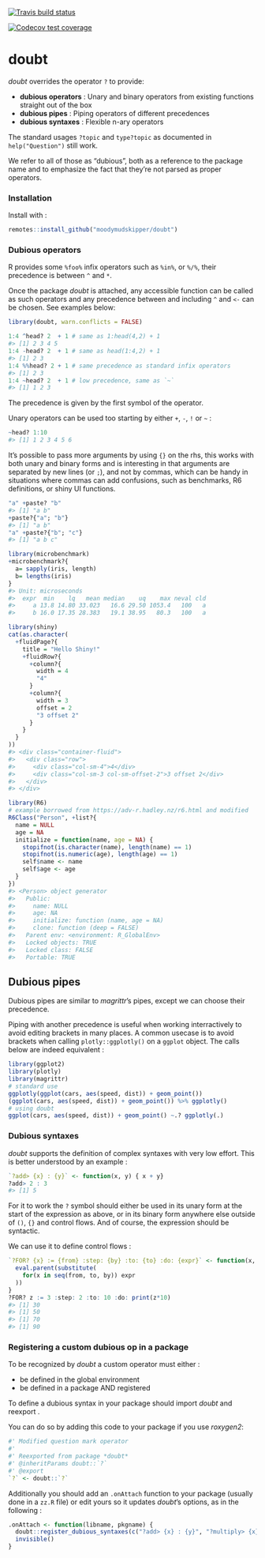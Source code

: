 
[![Travis build
status](https://travis-ci.org/moodymudskipper/doubt.svg?branch=master)](https://travis-ci.org/moodymudskipper/doubt)

[![Codecov test
coverage](https://codecov.io/gh/moodymudskipper/doubt/branch/master/graph/badge.svg)](https://codecov.io/gh/moodymudskipper/doubt?branch=master)

# doubt

*doubt* overrides the operator `?` to provide:

  - **dubious operators** : Unary and binary operators from existing
    functions straight out of the box
  - **dubious pipes** : Piping operators of different precedences
  - **dubious syntaxes** : Flexible n-ary operators

The standard usages `?topic` and `type?topic` as documented in
`help("Question")` still work.

We refer to all of those as “dubious”, both as a reference to the
package name and to emphasize the fact that they’re not parsed as proper
operators.

### Installation

Install with :

``` r
remotes::install_github("moodymudskipper/doubt")
```

### Dubious operators

R provides some `%foo%` infix operators such as `%in%`, or `%/%`, their
precedence is between `^` and `*`.

Once the package *doubt* is attached, any accessible function can be
called as such operators and any precedence between and including `^`
and `<-` can be chosen. See examples below:

``` r
library(doubt, warn.conflicts = FALSE)

1:4 ^head? 2  + 1 # same as 1:head(4,2) + 1 
#> [1] 2 3 4 5
1:4 -head? 2  + 1 # same as head(1:4,2) + 1
#> [1] 2 3
1:4 %%head? 2 + 1 # same precedence as standard infix operators
#> [1] 2 3
1:4 ~head? 2  + 1 # low precedence, same as `~`
#> [1] 1 2 3
```

The precedence is given by the first symbol of the operator.

Unary operators can be used too starting by either `+`, `-`, `!` or `~`
:

``` r
~head? 1:10
#> [1] 1 2 3 4 5 6
```

It’s possible to pass more arguments by using `{}` on the rhs, this
works with both unary and binary forms and is interesting in that
arguments are separated by new lines (or `;`), and not by commas, which
can be handy in situations where commas can add confusions, such as
benchmarks, R6 definitions, or shiny UI functions.

``` r
"a" +paste? "b"
#> [1] "a b"
+paste?{"a"; "b"}
#> [1] "a b"
"a" +paste?{"b"; "c"}
#> [1] "a b c"

library(microbenchmark)
+microbenchmark?{
  a= sapply(iris, length)
  b= lengths(iris)
}
#> Unit: microseconds
#>  expr  min    lq   mean median    uq    max neval cld
#>     a 13.8 14.80 33.023   16.6 29.50 1053.4   100   a
#>     b 16.0 17.35 28.383   19.1 38.95   80.3   100   a

library(shiny)
cat(as.character(
  +fluidPage?{
    title = "Hello Shiny!"
    +fluidRow?{
      +column?{
        width = 4
        "4"
      }
      +column?{
        width = 3
        offset = 2
        "3 offset 2"
      }
    }
  }
))
#> <div class="container-fluid">
#>   <div class="row">
#>     <div class="col-sm-4">4</div>
#>     <div class="col-sm-3 col-sm-offset-2">3 offset 2</div>
#>   </div>
#> </div>

library(R6)
# example borrowed from https://adv-r.hadley.nz/r6.html and modified 
R6Class("Person", +list?{
  name = NULL
  age = NA
  initialize = function(name, age = NA) {
    stopifnot(is.character(name), length(name) == 1)
    stopifnot(is.numeric(age), length(age) == 1)
    self$name <- name
    self$age <- age
  }
})
#> <Person> object generator
#>   Public:
#>     name: NULL
#>     age: NA
#>     initialize: function (name, age = NA) 
#>     clone: function (deep = FALSE) 
#>   Parent env: <environment: R_GlobalEnv>
#>   Locked objects: TRUE
#>   Locked class: FALSE
#>   Portable: TRUE
```

## Dubious pipes

Dubious pipes are similar to *magrittr*’s pipes, except we can choose
their precedence.

Piping with another precedence is useful when working interractively to
avoid editing brackets in many places. A common usecase is to avoid
brackets when calling `plotly::ggplotly()` on a `ggplot` object. The
calls below are indeed equivalent :

``` r
library(ggplot2)
library(plotly)
library(magrittr)
# standard use
ggplotly(ggplot(cars, aes(speed, dist)) + geom_point())
(ggplot(cars, aes(speed, dist)) + geom_point()) %>% ggplotly()
# using doubt
ggplot(cars, aes(speed, dist)) + geom_point() ~.? ggplotly(.)
```

### Dubious syntaxes

*doubt* supports the definition of complex syntaxes with very low
effort. This is better understood by an example :

``` r
`?add> {x} : {y}` <- function(x, y) { x + y}
?add> 2 : 3
#> [1] 5
```

For it to work the `?` symbol should either be used in its unary form at
the start of the expression as above, or in its binary form anywhere
else outside of `()`, `{}` and control flows. And of course, the
expression should be syntactic.

We can use it to define control flows :

``` r
`?FOR? {x} := {from} :step: {by} :to: {to} :do: {expr}` <- function(x, from, by, to, expr){
  eval.parent(substitute(
    for(x in seq(from, to, by)) expr
  ))
}
?FOR? z := 3 :step: 2 :to: 10 :do: print(z*10) 
#> [1] 30
#> [1] 50
#> [1] 70
#> [1] 90
```

### Registering a custom dubious op in a package

To be recognized by *doubt* a custom operator must either :

  - be defined in the global environment
  - be defined in a package AND registered

To define a dubious syntax in your package should import *doubt* and
reexport .

You can do so by adding this code to your package if you use *roxygen2*:

``` r
#' Modified question mark operator
#'
#' Reexported from package *doubt*
#' @inheritParams doubt::`?`
#' @export
`?` <- doubt::`?`
```

Additionally you should add an `.onAttach` function to your package
(usually done in a `zz.R` file) or edit yours so it updates *doubt*’s
options, as in the following :

``` r
.onAttach <- function(libname, pkgname) {
  doubt::register_dubious_syntaxes(c("?add> {x} : {y}", "?multiply> {x} : {y}"))
  invisible()
}
```
